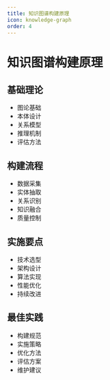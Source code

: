 ```yaml
---
title: 知识图谱构建原理
icon: knowledge-graph
order: 4
---
```


# 知识图谱构建原理

## 基础理论
- 图论基础
- 本体设计
- 关系模型
- 推理机制
- 评估方法

## 构建流程
- 数据采集
- 实体抽取
- 关系识别
- 知识融合
- 质量控制

## 实施要点
- 技术选型
- 架构设计
- 算法实现
- 性能优化
- 持续改进

## 最佳实践
- 构建规范
- 实施策略
- 优化方法
- 评估方案
- 维护建议
